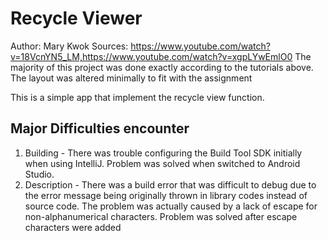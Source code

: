 # Recycle Viewer
Author: Mary Kwok
Sources: https://www.youtube.com/watch?v=18VcnYN5_LM,https://www.youtube.com/watch?v=xgpLYwEmlO0
The majority of this project was done exactly according to the tutorials above. The layout was altered minimally to fit with the assignment
         
This is a simple app that implement the recycle view function. 

## Major Difficulties encounter
1. Building - There was trouble configuring the Build Tool SDK initially when using IntelliJ. Problem was solved when switched to Android Studio.
2. Description - There was a build error that was difficult to debug due to the error message being originally thrown in library codes instead of source code. The problem was actually caused by a lack of escape for non-alphanumerical characters. Problem was solved after escape characters were added